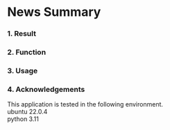 # News Summary
### 1. Result
### 2. Function 
### 3. Usage
### 4. Acknowledgements
This application is tested in the following environment. <br>
ubuntu 22.0.4 <br>
python 3.11 <br>